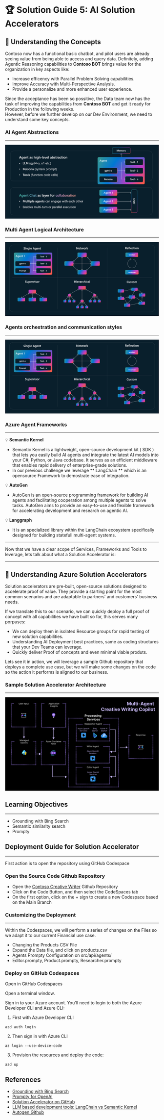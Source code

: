 # 🏆 Solution Guide 5: AI Solution Accelerators

## 📖 Understanding the Concepts  

Contoso now has a functional basic chatbot, and pilot users are already seeing value from being able to access and query data. 
Definitely, adding Agentic Reasoning capabilities to **Contoso BOT** brings value for the organization in key aspects like:

- Increase efficency with Parallel Problem Solving capabilities. 
- Improve Accuracy with Multi-Perspective Analysis.
- Provide a personalize and more enhanced user experience.

Since the acceptance has been so possitive, the Data team now has the task of improving the capabilities from **Contoso BOT** and get it ready for Production in the following weeks.  
However, before we further develop on our Dev Environment, we need to understand some key concepts. 

### AI Agent Abstractions
----

![Architecture](https://github.com/DavidArayaS/AI-Powered-Insights-Fraud-Detection-Hackathon/blob/acba652f3b97b9498ae280ea727e1011c5fbacad/05-AI%20Multi%20Agent%20Chatbot/Reference%20Pictures/Image1.png)


### Multi Agent Logical Architecture
----

![Architecture](https://github.com/DavidArayaS/AI-Powered-Insights-Fraud-Detection-Hackathon/blob/acba652f3b97b9498ae280ea727e1011c5fbacad/05-AI%20Multi%20Agent%20Chatbot/Reference%20Pictures/Image3.png)


### Agents orchestration and communication styles
----

![Architecture](https://github.com/DavidArayaS/AI-Powered-Insights-Fraud-Detection-Hackathon/blob/0817d840d6d42479f012a4a9667743931cb4de5f/05-AI%20Multi%20Agent%20Chatbot/Reference%20Pictures/Image3.png)


### Azure Agent Frameworks
----

💡 **Semantic Kernel**

- Semantic Kernel is a lightweight, open-source development kit ( SDK ) that lets you easily build AI agents and integrate the latest AI models into your C#, Python, or Java codebase. It serves as an efficient middleware that enables rapid delivery of enterprise-grade solutions.
- In our previous challenge we leverage ** LangChain ** which is an opensource Framework to demostrate ease of integration. 

💡 **AutoGen**

- AutoGen is an open-source programming framework for building AI agents and facilitating cooperation among multiple agents to solve tasks. AutoGen aims to provide an easy-to-use and flexible framework for accelerating development and research on agentic AI.

💡 **Langgraph**

- It is an specialized library within the LangChain ecosystem specifically designed for building statefull multi-agent systems. 


----

Now that we have a clear scope of Services, Frameworks and Tools to leverage, lets talk about what a Solution Accelerator is:

----

🚀 Understanding Azure Solution Accelerators
----
Solution accelerators are pre-built, open-source solutions designed to accelerate proof of value. 
They provide a starting point for the most common scenarios and are adaptable to partners' and customers' business needs.

If we translate this to our scenario, we can quickly deploy a full proof of concept with all capabilities we have built so far, this serves many porpuses:

- We can deploy them in isolated Resource groups for rapid testing of new solution capabilities.
- Understanding AI Deployment best practices, same as coding structures that your Dev Teams can leverage.
- Quickly deliver Proof of concepts and even minimal viable produts. 

Lets see it in action, we will leverage a sample Github repository that deploys a complete use case, but we will make some changes on the code so the action it performs is aligned to our business.
 
### Sample Solution Accelerator Architecture
----
![Architecture](https://github.com/DavidArayaS/AI-Powered-Insights-Fraud-Detection-Hackathon/blob/acba652f3b97b9498ae280ea727e1011c5fbacad/05-AI%20Multi%20Agent%20Chatbot/Reference%20Pictures/simple-architecture-diagram.png)


## Learning Objectives 
----
- Grounding with Bing Search
- Semantic similarity search
- Prompty

## Deployment Guide for Solution Accelerator
----
First action is to open the repository using GitHub Codespace

### Open the Source Code Github Repository 
 
- Open the [Contoso Creative Writer](https://github.com/Azure-Samples/contoso-creative-writer) Github Repository
- Click on the Code Button, and then select the CodeSpaces tab
- On the first option, click on the + sign to create a new Codespace based on the Main Branch

### Customizing the Deployment
----
Within the Codespaces, we will perform a series of changes on the Files so we adapt it to our current Financial use case. 

- Changing the Products CSV File
- Expand the Data file, and click on products.csv
- Agents Prompty Configuration on src/api/agents/
- Editor.prompty, Product.prompty, Researcher.prompty


### Deploy on GitHub Codespaces

Open in GitHub Codespaces

Open a terminal window.

Sign in to your Azure account. You'll need to login to both the Azure Developer CLI and Azure CLI:

1. First with Azure Developer CLI

```
azd auth login
```


2. Then sign in with Azure CLI

```
az login --use-device-code
```
3. Provision the resources and deploy the code:

```
azd up
```





## References


- [Grounding with Bing Search](https://learn.microsoft.com/en-us/azure/ai-services/agents/how-to/tools/bing-grounding?view=azure-python-preview&tabs=python&pivots=overview) 
- [Prompty for OpenAI](https://prompty.ai/) 
- [Solution Accelerator on GitHub](https://github.com/Microsoft/solution-accelerators) 
- [LLM based development tools: LangChain vs Semantic Kernel](https://techcommunity.microsoft.com/blog/educatordeveloperblog/llm-based-development-tools-promptflow-vs-langchain-vs-semantic-kernel/4149252) 
- [Autogen Github](https://github.com/microsoft/autogen)



